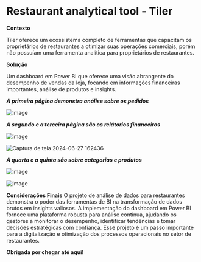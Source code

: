 # Restaurant analytical tool - Tiler

**Contexto**

Tiler oferece um ecossistema completo de ferramentas que capacitam os proprietários de restaurantes a otimizar suas operações comerciais, porém não possuíam uma ferramenta analítica para proprietários de restaurantes.

**Solução** 

Um dashboard em Power BI que oferece uma visão abrangente do desempenho de vendas da loja, focando em informações financeiras importantes, análise de produtos e insights.


***A primeira página demonstra análise sobre os pedidos***

![image](https://github.com/brysley/Final-Project-bootcamp/assets/113534044/c58e191f-3b82-41c6-b23d-4f3e1eb582e8)


***A segundo e a terceira página são os relátorios financeiros***

![image](https://github.com/brysley/Final-Project-bootcamp/assets/113534044/86e2796f-3675-4775-bd28-3900dc496da1)

![Captura de tela 2024-06-27 162436](https://github.com/brysley/Restaurant-analytical-tool/assets/113534044/6a997c0c-02d5-4f86-ac06-433bb1a78274)


***A quarta e a quinta são sobre categorias e produtos***

![image](https://github.com/brysley/Final-Project-bootcamp/assets/113534044/f0151c1c-3515-4877-9f6f-12c86e633b60)


![image](https://github.com/brysley/Final-Project-bootcamp/assets/113534044/84c1e867-da14-4552-9c36-06e1fdcff083)

**Considerações Finais**
O projeto de análise de dados para restaurantes demonstra o poder das ferramentas de BI na transformação de dados brutos em insights valiosos. A implementação do dashboard em Power BI fornece uma plataforma robusta para análise contínua, ajudando os gestores a monitorar o desempenho, identificar tendências e tomar decisões estratégicas com confiança. Esse projeto é um passo importante para a digitalização e otimização dos processos operacionais no setor de restaurantes.


**Obrigada por chegar até aqui!**
